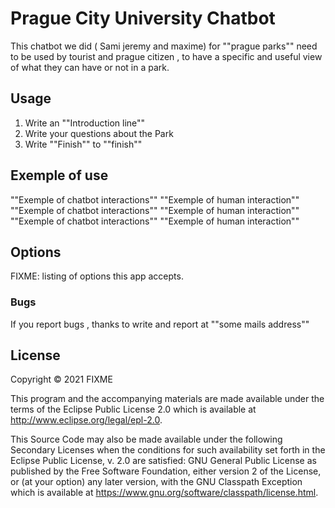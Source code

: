 # Prague City University Chatbot

This chatbot we did ( Sami jeremy and maxime) for ""prague parks"" need to be used by tourist and prague citizen , to have a specific and useful view of what they can have or not in a park. 




## Usage

1) Write an ""Introduction line""
2) Write your questions about the Park
3) Write ""Finish"" to ""finish""

## Exemple of use

""Exemple of chatbot interactions""
""Exemple of human interaction""
""Exemple of chatbot interactions""
""Exemple of human interaction""
""Exemple of chatbot interactions""
""Exemple of human interaction""

## Options

FIXME: listing of options this app accepts.


### Bugs 

If you report bugs , thanks to write and report at ""some mails address""


## License

Copyright © 2021 FIXME

This program and the accompanying materials are made available under the
terms of the Eclipse Public License 2.0 which is available at
http://www.eclipse.org/legal/epl-2.0.

This Source Code may also be made available under the following Secondary
Licenses when the conditions for such availability set forth in the Eclipse
Public License, v. 2.0 are satisfied: GNU General Public License as published by
the Free Software Foundation, either version 2 of the License, or (at your
option) any later version, with the GNU Classpath Exception which is available
at https://www.gnu.org/software/classpath/license.html.
